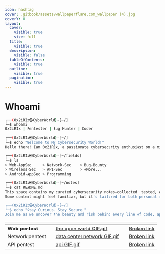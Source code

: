 ```yaml
---
icon: hashtag
cover: .gitbook/assets/wallpaperflare.com_wallpaper (4).jpg
coverY: 0
layout:
  cover:
    visible: true
    size: full
  title:
    visible: true
  description:
    visible: false
  tableOfContents:
    visible: true
  outline:
    visible: true
  pagination:
    visible: true
---
```


# Whoami

```bash
┌──(0x2iRIx㉿CyberWorld)-[~/]
└─$ whoami
0x2iRIx | Pentester | Bug Hunter | Coder

┌──(0x2iRIx㉿CyberWorld)-[~/]
└─$ echo "Welcome to My Cybersecurity World!"
Hello there! Iam 0x2iRIx, a passionate cybersecurity enthusiast on a mission to explore, learn, and share knowledge across the digital security landscape.

┌──(0x2iRIx㉿CyberWorld)-[~/fields]
└─$ ls
> Web-AppSec     > Network-Sec    > Bug-Bounty
> Wireless-Sec   > API-Sec        > +More...
> Android-AppSec > Programming        

┌──(0x2iRIx㉿CyberWorld)-[~/notes]
└─$ cat README.md
This space contains my curated cybersecurity notes—collected, tested, and constantly updated from real-world experience, labs, and writeups.
Some content might feel familiar, but it's tailored for both personal reference and to support others on their infosec journey.

┌──(0x2iRIx㉿CyberWorld)-[~/]
└─$ echo "Stay Curious. Stay Secure."
Join me as we uncover the beauty and risk behind every line of code, app, and network. ⚡

```

<table data-view="cards"><thead><tr><th></th><th></th><th data-hidden data-card-cover data-type="files"></th><th data-hidden></th><th data-hidden data-card-target data-type="content-ref"></th></tr></thead><tbody><tr><td><strong>Web pentest</strong></td><td></td><td><a href=".gitbook/assets/the open world GIF.gif">the open world GIF.gif</a></td><td></td><td><a href="broken-reference">Broken link</a></td></tr><tr><td>Network pentest</td><td></td><td><a href=".gitbook/assets/data center network GIF.gif">data center network GIF.gif</a></td><td></td><td><a href="broken-reference">Broken link</a></td></tr><tr><td>API pentest</td><td></td><td><a href=".gitbook/assets/api GIF.gif">api GIF.gif</a></td><td></td><td><a href="broken-reference">Broken link</a></td></tr></tbody></table>
